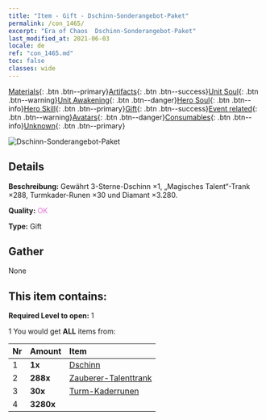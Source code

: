```yaml
---
title: "Item - Gift - Dschinn-Sonderangebot-Paket"
permalink: /con_1465/
excerpt: "Era of Chaos  Dschinn-Sonderangebot-Paket"
last_modified_at: 2021-06-03
locale: de
ref: "con_1465.md"
toc: false
classes: wide
---
```

 [Materials](/ItemsDE/){: .btn .btn--primary}[Artifacts](/ItemsDE/Artifacts/){: .btn .btn--success}[Unit Soul](/ItemsDE/UnitSoul/){: .btn .btn--warning}[Unit Awakening](/ItemsDE/UnitAwakening/){: .btn .btn--danger}[Hero Soul](/ItemsDE/HeroSoul/){: .btn .btn--info}[Hero Skill](/ItemsDE/HeroSkill/){: .btn .btn--primary}[Gift](/ItemsDE/Gift/){: .btn .btn--success}[Event related](/ItemsDE/Events/){: .btn .btn--warning}[Avatars](/ItemsDE/Avatars/){: .btn .btn--danger}[Consumables](/ItemsDE/Consumables/){: .btn .btn--info}[Unknown](/ItemsDE/Unknown/){: .btn .btn--primary}

 ![Dschinn-Sonderangebot-Paket](/images/t/i_907079.png)

## Details
 **Beschreibung:** Gewährt 3-Sterne-Dschinn ×1, „Magisches Talent“-Trank ×288, Turmkader-Runen ×30 und Diamant ×3.280.

 **Quality:** <span style="color: #DA70D6">OK</span>

 **Type:** Gift

## Gather

  None

## This item contains:

 **Required Level to open:** 1

 1 You would get **ALL** items  from:

  | Nr | Amount |     Item    |
  |:---|:-------|:------------|
  | 1 |  **1x** | [Dschinn](/de/units/Genie/) |  | 
  | 2 |  **288x** | [Zauberer-Talenttrank](/ItemsDE/con_790/) |  | 
  | 3 |  **30x** | [Turm-Kaderrunen](/ItemsDE/con_785/) |  | 
  | 4 |  **3280x** | <i class="fas fa-gem"/> |  | 
